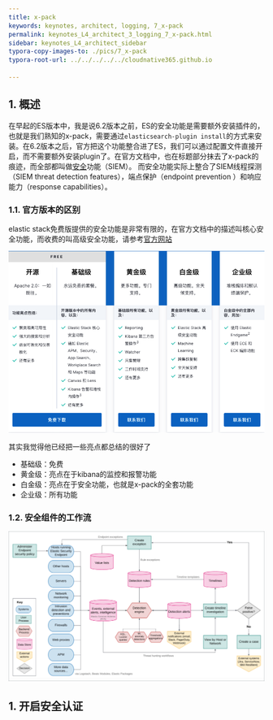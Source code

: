 ```yaml
---
title: x-pack
keywords: keynotes, architect, logging, 7_x-pack
permalink: keynotes_L4_architect_3_logging_7_x-pack.html
sidebar: keynotes_L4_architect_sidebar
typora-copy-images-to: ./pics/7_x-pack
typora-root-url: ../../../../../cloudnative365.github.io

---
```


## 1. 概述

在早起的ES版本中，我是说6.2版本之前，ES的安全功能是需要额外安装插件的，也就是我们熟知的x-pack，需要通过`elasticsearch-plugin install`的方式来安装。在6.2版本之后，官方把这个功能整合进了ES，我们可以通过配置文件直接开启，而不需要额外安装plugin了。在官方文档中，也在标题部分抹去了x-pack的痕迹，而全部都叫做[安全](https://www.elastic.co/guide/en/security/current/index.html)功能（SIEM）。 而安全功能实际上整合了SIEM线程探测（SIEM threat detection features），端点保护（endpoint prevention ）和响应能力（response capabilities）。

### 1.1. 官方版本的区别

elastic stack免费版提供的安全功能是非常有限的，在官方文档中的描述叫核心安全功能，而收费的叫高级安全功能，请参考[官方网站](https://www.elastic.co/cn/subscriptions)

![image-20200904094700864](/pages/keynotes/L4_architect/3_logging/pics/7_x-pack/image-20200904094700864.png)

其实我觉得他已经把一些亮点都总结的很好了

+ 基础级：免费
+ 黄金级：亮点在于kibana的监控和报警功能
+ 白金级：亮点在于安全功能，也就是x-pack的全套功能
+ 企业级：所有功能

### 1.2. 安全组件的工作流

![Elastic Security workflow](/pages/keynotes/L4_architect/3_logging/pics/7_x-pack/workflow.png)

## 1. 开启安全认证

